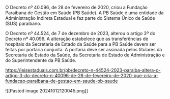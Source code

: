 

O Decreto nº 40.096, de 28 de fevereiro de 2020, criou a Fundação Paraibana de Gestão em Saúde (PB Saúde). A PB Saúde é uma entidade da Administração Indireta Estadual e faz parte do Sistema Único de Saúde (SUS) paraibano. 

O Decreto nº 44.524, de 7 de dezembro de 2023, alterou o artigo 3º do Decreto nº 40.096. A alteração estabelece que as transferências de hospitais da Secretaria de Estado da Saúde para a PB Saúde devem ser feitas por portaria conjunta. A portaria deve ser assinada pelos titulares da Secretaria de Estado da Saúde, da Secretaria de Estado de Administração e do Superintendente da PB Saúde.

https://leisestaduais.com.br/pb/decreto-n-44524-2023-paraiba-altera-o-artigo-3-do-decreto-n-40096-de-28-de-fevereiro-de-2020-que-cria-a-fundacao-paraibana-de-gestao-em-saude-pb-saude

![[Pasted image 20241012120045.png]]